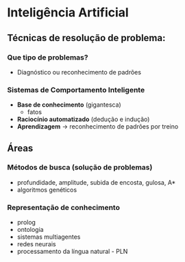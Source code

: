# Inteligência Artificial
## Técnicas de resolução de problema:
### Que tipo de problemas?
- Diagnóstico ou reconhecimento de padrões

### Sistemas de Comportamento Inteligente
- **Base de conhecimento** (gigantesca)
  - fatos
- **Raciocínio automatizado** (dedução e indução)
- **Aprendizagem** -> reconhecimento de padrões por treino

## Áreas
### Métodos de busca (solução de problemas)
- profundidade, amplitude, subida de encosta, gulosa, A*
- algoritmos genéticos
### Representação de conhecimento
- prolog
- ontologia
- sistemas multiagentes
- redes neurais
- processamento da língua natural - PLN
